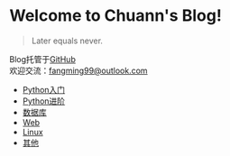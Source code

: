 # Welcome to Chuann's Blog!  

> Later equals never.            

Blog托管于[GitHub](https://github.com/fangmingc/ChuannBlog)    
欢迎交流：fangming99@outlook.com    

* [Python入门](Beginning_of_Python/README.md)
* [Python进阶](Intermediate_Python/README.md)
* [数据库](Database/README.md)
* [Web](Web/README.md)
* [Linux](Linux/README.md)
* [其他](Personal/README.md)




